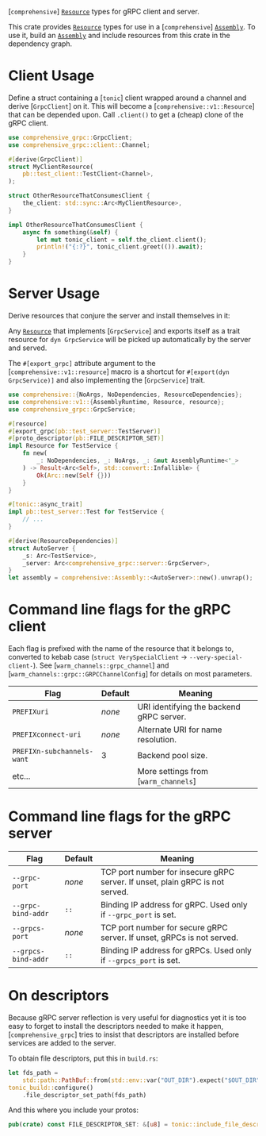 <!-- cargo-rdme start -->

[`comprehensive`] [`Resource`] types for gRPC client and server.

This crate provides [`Resource`] types for use in a [`comprehensive`]
[`Assembly`]. To use it, build an [`Assembly`] and include resources
from this crate in the dependency graph.

# Client Usage

Define a struct containing a [`tonic`] client wrapped around a channel
and derive [`GrpcClient`] on it. This will become a
[`comprehensive::v1::Resource`] that can be depended upon. Call `.client()`
to get a (cheap) clone of the gRPC client.

```rust
use comprehensive_grpc::GrpcClient;
use comprehensive_grpc::client::Channel;

#[derive(GrpcClient)]
struct MyClientResource(
    pb::test_client::TestClient<Channel>,
);

struct OtherResourceThatConsumesClient {
    the_client: std::sync::Arc<MyClientResource>,
}

impl OtherResourceThatConsumesClient {
    async fn something(&self) {
        let mut tonic_client = self.the_client.client();
        println!("{:?}", tonic_client.greet(()).await);
    }
}
```

# Server Usage

Derive resources that conjure the server and install themselves in it:

Any [`Resource`] that implements [`GrpcService`] and exports itself as a
trait resource for `dyn GrpcService` will be picked up automatically
by the server and served.

The `#[export_grpc]` attribute argument to the [`comprehensive::v1::resource`]
macro is a shortcut for `#[export(dyn GrpcService)]` and also
implementing the [`GrpcService`] trait.

```rust
use comprehensive::{NoArgs, NoDependencies, ResourceDependencies};
use comprehensive::v1::{AssemblyRuntime, Resource, resource};
use comprehensive_grpc::GrpcService;

#[resource]
#[export_grpc(pb::test_server::TestServer)]
#[proto_descriptor(pb::FILE_DESCRIPTOR_SET)]
impl Resource for TestService {
    fn new(
        _: NoDependencies, _: NoArgs, _: &mut AssemblyRuntime<'_>
    ) -> Result<Arc<Self>, std::convert::Infallible> {
        Ok(Arc::new(Self {}))
    }
}

#[tonic::async_trait]
impl pb::test_server::Test for TestService {
    // ...
}

#[derive(ResourceDependencies)]
struct AutoServer {
    _s: Arc<TestService>,
    _server: Arc<comprehensive_grpc::server::GrpcServer>,
}
let assembly = comprehensive::Assembly::<AutoServer>::new().unwrap();
```

# Command line flags for the gRPC client

Each flag is prefixed with the name of the resource that it belongs to,
converted to kebab case (`struct VerySpecialClient` →
`--very-special-client-`). See [`warm_channels::grpc_channel`] and
[`warm_channels::grpc::GRPCChannelConfig`] for details on most
parameters.

| Flag                       | Default    | Meaning                 |
|----------------------------|------------|-------------------------|
| `PREFIXuri`                | *none*     | URI identifying the backend gRPC server. |
| `PREFIXconnect-uri`        | *none*     | Alternate URI for name resolution. |
| `PREFIXn-subchannels-want` | 3          | Backend pool size. |
| etc...                     |            | More settings from [`warm_channels`] |

# Command line flags for the gRPC server

| Flag                | Default    | Meaning                 |
|---------------------|------------|-------------------------|
| `--grpc-port`       | *none*     | TCP port number for insecure gRPC server. If unset, plain gRPC is not served. |
| `--grpc-bind-addr`  | `::`       | Binding IP address for gRPC. Used only if `--grpc_port` is set. |
| `--grpcs-port`      | *none*     | TCP port number for secure gRPC server. If unset, gRPCs is not served. |
| `--grpcs-bind-addr` | `::`       | Binding IP address for gRPCs. Used only if `--grpcs_port` is set. |

# On descriptors

Because gRPC server reflection is very useful for diagnostics yet it is
too easy to forget to install the descriptors needed to make it happen,
[`comprehensive_grpc`] tries to insist that descriptors are installed
before services are added to the server.

To obtain file descriptors, put this in `build.rs`:

```rust
let fds_path =
    std::path::PathBuf::from(std::env::var("OUT_DIR").expect("$OUT_DIR")).join("fdset.bin");
tonic_build::configure()
    .file_descriptor_set_path(fds_path)
```

And this where you include your protos:

```rust
pub(crate) const FILE_DESCRIPTOR_SET: &[u8] = tonic::include_file_descriptor_set!("fdset");
```

[`Assembly`]: comprehensive::Assembly
[`Resource`]: comprehensive::v1::Resource

<!-- cargo-rdme end -->
